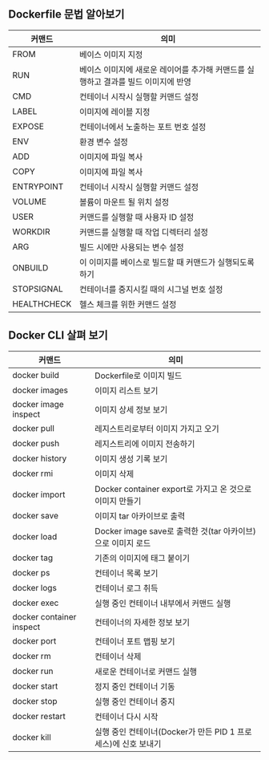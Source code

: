 ## Dockerfile 문법 알아보기

| 커맨드 | 의미 |
| --- | --- |
| FROM | 베이스 이미지 지정 |
| RUN | 베이스 이미지에 새로운 레이어를 추가해 커맨드를 실행하고 결과를 빌드 이미지에 반영 |
| CMD | 컨테이너 시작시 실행할 커맨드 설정 |
| LABEL | 이미지에 레이블 지정 |
| EXPOSE | 컨테이너에서 노출하는 포트 번호 설정 |
| ENV | 환경 변수 설정 |
| ADD | 이미지에 파일 복사 |
| COPY | 이미지에 파일 복사 |
| ENTRYPOINT | 컨테이너 시작시 실행할 커맨드 설정 |
| VOLUME | 볼륨이 마운트 될 위치 설정 |
| USER | 커맨드를 실행할 때 사용자 ID 설정 |
| WORKDIR | 커맨드를 실행할 때 작업 디렉터리 설정 |
| ARG | 빌드 시에만 사용되는 변수 설정 |
| ONBUILD | 이 이미지를 베이스로 빌드할 때 커맨드가 실행되도록 하기 |
| STOPSIGNAL | 컨테이너를 중지시킬 때의 시그널 번호 설정 |
| HEALTHCHECK | 헬스 체크를 위한 커맨드 설정 |

## Docker CLI 살펴 보기

| 커맨드 | 의미 |
| --- | --- |
| docker build | Dockerfile로 이미지 빌드 |
| docker images | 이미지 리스트 보기 |
| docker image inspect | 이미지 상세 정보 보기 |
| docker pull | 레지스트리로부터 이미지 가지고 오기 |
| docker push | 레지스트리에 이미지 전송하기 |
| docker history | 이미지 생성 기록 보기 |
| docker rmi | 이미지 삭제 |
| docker import | Docker container export로 가지고 온 것으로 이미지 만들기 |
| docker save | 이미지 tar 아카이브로 출력 |
| docker load | Docker image save로 출력한 것(tar 아카이브)으로 이미지 로드 |
| docker tag | 기존의 이미지에 태그 붙이기 |
| docker ps | 컨테이너 목록 보기 |
| docker logs | 컨테이너 로그 취득 |
| docker exec | 실행 중인 컨테이너 내부에서 커맨드 실행 |
| docker container inspect | 컨테이너의 자세한 정보 보기 |
| docker port | 컨테이너 포트 맵핑 보기 |
| docker rm | 컨테이너 삭제 |
| docker run | 새로운 컨테이너로 커맨드 실행 |
| docker start | 정지 중인 컨테이너 기동 |
| docker stop | 실행 중인 컨테이너 중지 |
| docker restart | 컨테이너 다시 시작 |
| docker kill | 실행 중인 컨테이너(Docker가 만든 PID 1 프로세스)에 신호 보내기 |
